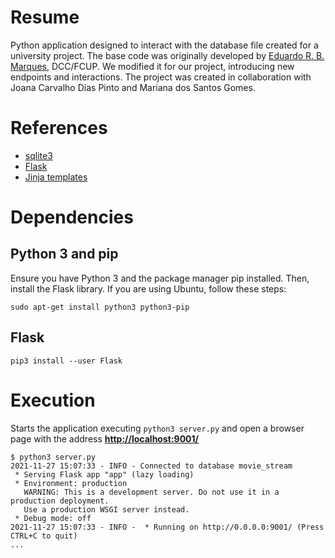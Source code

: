 # Resume

Python application designed to interact with the database file created for a university project. The base code was originally developed by [Eduardo R. B. Marques](https://www.dcc.fc.up.pt/~edrdo/), DCC/FCUP. We modified it for our project, introducing new endpoints and interactions. The project was created in collaboration with Joana Carvalho Dias Pinto and Mariana dos Santos Gomes.

# References

- [sqlite3](https://docs.python.org/3/library/sqlite3.html)
- [Flask](https://flask.palletsprojects.com/en/2.0.x/)
- [Jinja templates](https://jinja.palletsprojects.com/en/3.0.x/)

# Dependencies

## Python 3 and pip 

Ensure you have Python 3 and the package manager pip installed. Then, install the Flask library. If you are using Ubuntu, follow these steps:

```
sudo apt-get install python3 python3-pip
```

## Flask

```
pip3 install --user Flask 
```

# Execution

Starts the application executing `python3 server.py` and
open a browser page with the address [__http://localhost:9001/__](http://localhost:9001/) 

```
$ python3 server.py
2021-11-27 15:07:33 - INFO - Connected to database movie_stream
 * Serving Flask app "app" (lazy loading)
 * Environment: production
   WARNING: This is a development server. Do not use it in a production deployment.
   Use a production WSGI server instead.
 * Debug mode: off
2021-11-27 15:07:33 - INFO -  * Running on http://0.0.0.0:9001/ (Press CTRL+C to quit)
...
```


